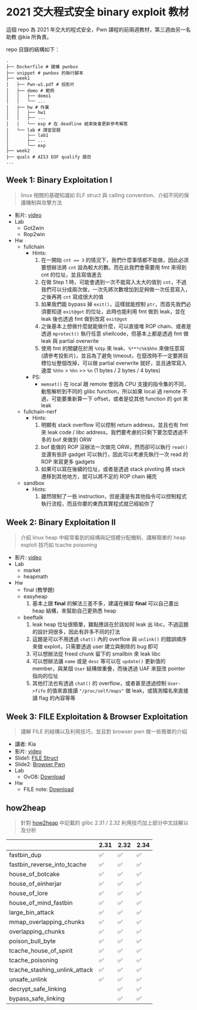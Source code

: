 # 2021 交大程式安全 binary exploit 教材
這個 repo 為 2021 年交大的程式安全，Pwn 課程的前兩週教材，第三週由另一名助教 @kia 所負責。

repo 目錄的結構如下：
```
.
├── Dockerfile # 建構 pwnbox
├── snippet # pwnbox 的執行腳本
├── week1
│   ├── Pwn-w1.pdf # 投影片
│   ├── demo # 範例
│   │   ├── demo1
│   │   └── ...
│   ├── hw # 作業
│   │   ├── hw1
│   │   ├── ...
│   │   └── exp # 在 deadline 結束後會更新參考解答
│   └── lab # 課堂習題
│       ├── lab1
│       ├── ...
│       └── exp
├── week2
├── quals # AIS3 EOF qualify 題目
...
```

## Week 1: Binary Exploitation I
> linux 相關的基礎知識如 ELF struct 與 calling convention、介紹不同的保護機制與攻擊方法
- 影片: [video](https://youtu.be/ktoVQB99Gj4)
- Lab
  - Got2win
  - Rop2win
- Hw
  - fullchain
    - Hints:
      1. 在一開始 `cnt == 3` 的情況下，我們什麼事情都不能做，因此必須要想辦法將 `cnt` 設為較大的數。而在此我們會需要用 fmt 來得到 cnt 的位址，並且寫值進去
      2. 在做 Step 1 時，可能會遇到一次不能寫入太大的值到 `cnt`，不過我們可以分成兩次做，一次先將次數增加到足夠做一次任意寫入，之後再將 `cnt` 寫成很大的值
      3. 如果我們能 bypass 掉 `exit()`，這樣就能控制 `ptr`，而首先我們必須要知道 `exit@got` 的位址，此時也能利用 fmt 做到 leak，並在 leak 後也透過 fmt 做到改寫 `exit@got`
      4. 之後基本上想做什麼就能做什麼，可以直接堆 ROP chain、或者是透過 `mprotect()` 執行任意 shellcode，但基本上都是透過 fmt 做 leak 與 partial overwrite
      5. 使用 fmt 的關鍵在於用 `%X$p` 來 leak、`%***c%k$hhn` 來做任意寫 (請參考投影片)，並且為了避免 timeout，在竄改時不一定要將目標位址整個改掉，可以做 partial overwrite 就好，並且通常寫入速度 `%hhn` > `%hn` >> `%n` (1 bytes / 2 bytes / 4 bytes)
    - PS:
      - `memset()` 在 local 跟 remote 會因為 CPU 支援的指令集的不同，動態解析到不同的 glibc function，所以如果 local 過 remote 不過，可能要重新算一下 offset，或者是從其他 function 的 got 來 leak
  - fullchain-nerf
    - Hints:
      1. 明顯有 stack overflow 可以控制 return address，並且也有 fmt 來 leak code / libc address，我們要考慮的只剩下要怎麼透過不多的 bof 來做到 ORW
      2. bof 能做的 ROP 沒辦法一次做完 ORW，然而卻可以執行 `read()` 並還有些許 gadget 可以執行，因此可以考慮先執行一次 read 的 ROP 來寫更多 gadgets
      3. 如果可以寫在後續的位址，或者是透過 stack pivoting 將 stack 遷移到其他地方，就可以將不足的 ROP chain 補完
  - sandbox
    - Hints:
      1. 雖然限制了一些 instruction，但是還是有其他指令可以控制程式執行流程，而且你要的東西其實程式就已經給你了

## Week 2: Binary Exploitation II
> 介紹 linux heap 中經常看到的結構與記憶體分配機制、講解簡單的 heap exploit 技巧如 tcache poisoning
- 影片: [video](https://youtu.be/A3kwWfex2XM)
- Lab
  - market
  - heapmath
- Hw
  - final (教學題)
  - easyheap
    1. 基本上跟 **final** 的解法三差不多，建議在練習 **final** 可以自己畫出 heap 結構，來幫助自己更熟悉 heap
  - beeftalk
    1. leak heap 位址很簡單，難點應該在於該如何 leak 出 libc，不過這題的設計洞很多，因此有許多不同的打法
    2. 這題是可以不用透過 `chat()` 內的 overflow 與 `unlink()` 的錯誤順序來做 exploit，只需要透過 user 建立與刪除的 bug 即可
    3. 可以想辦法從 freed chunk 留下的 smallbin 來 leak libc
    4. 可以想辦法讓 `name` 或是 `desc` 等可以在 `update()` 更新值的 member，與某個 `User` 結構做重疊，而後透過 UAF 來竄改 pointer 指向的位址
    5. 其他打法也有透過 `chat()` 的 overflow，或者甚至透過控制 `User->fifo` 的值來直接讀 `"/proc/self/maps"` 做 leak，或猜測檔名來直接讀 flag 的內容等等

## Week 3: FILE Exploitation & Browser Exploitation
> 講解 FILE 的結構以及利用技巧，並且對 browser pwn 做一些簡單的介紹
- 講者: Kia
- 影片: [video](https://youtu.be/1a-9iJn-csI)
- Slide1: [FILE Struct](https://docs.google.com/presentation/d/1DrdKADYM0VCUvfyw5GFN0fisOEX9CCt4H1zQgpofjJo/edit#slide=id.p2)
- Slide2: [Browser Pwn](https://docs.google.com/presentation/d/1BY8O5xKpopcf1jEFPMuvRXKYqilcZ7fexcHUFReEA0Y/edit#slide=id.p2)
- Lab
  - OvO8: [Download](https://drive.google.com/file/d/1vIMysdYS97pZ-sqrPqEORXGY5RIJp2VH/view?usp=sharing)
- Hw
  - FILE note: [Download](https://drive.google.com/file/d/1ABVJWtLjda8Z3_ZT4c9OnztIMFkvbq8A/view?usp=sharing)

## how2heap
> 針對 [how2heap](https://github.com/shellphish/how2heap) 中記載的 glibc 2.31 / 2.32 利用技巧加上部分中文註解以及分析

|                               | **2.31** | **2.32** | **2.34** |
| ----------------------------- | -------- | -------- | -------- |
| fastbin_dup                   | ✅        | ✅        | ✅        |
| fastbin_reverse_into_tcache   | ✅        | ✅        | ✅        |
| house_of_botcake              | ✅        | ✅        | ✅        |
| house_of_einherjar            | ✅        | ✅        | ✅        |
| house_of_lore                 | ✅        | ✅        | ✅        |
| house_of_mind_fastbin         | ✅        | ✅        | ✅        |
| large_bin_attack              | ✅        | ✅        | ✅        |
| mmap_overlapping_chunks       | ✅        | ✅        | ✅        |
| overlapping_chunks            | ✅        | ✅        | ✅        |
| poison_bull_byte              | ✅        | ✅        | ✅        |
| tcache_house_of_spirit        | ✅        | ✅        | ✅        |
| tcache_poisoning              | ✅        | ✅        | ✅        |
| tcache_stashing_unlink_attack | ✅        | ✅        | ✅        |
| unsafe_unlink                 | ✅        | ✅        | ✅        |
| decrypt_safe_linking          |          | ✅        | ✅        |
| bypass_safe_linking           |          | ✅        | ✅        |